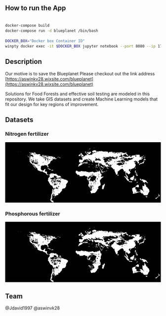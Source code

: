 ## How to run the App

```bash

docker-compose build
docker-compose run -d blueplanet /bin/bash

DOCKER_BOX="Docker box Container ID"
winpty docker exec -it $DOCKER_BOX jupyter notebook --port 8080 --ip 172.51.0.2 --allow-root

```

## Description

Our motive is to save the Blueplanet
Please checkout out the link address [https://aswinkv28.wixsite.com/blueplanet](https://aswinkv28.wixsite.com/blueplanet)

Solutions for Food Forests and effective soil testing are modeled in this repository. We take GIS datasets and create Machine Learning models that fit our design for key regions of improvement. 

## Datasets

### Nitrogen fertilizer
![./datasets/nfertilizer_global.png](./datasets/nfertilizer_global.png)

### Phosphorous fertilizer
![./datasets/pfertilizer_global.png](./datasets/pfertilizer_global.png)

## Team

@Jdavid1997
@aswinvk28